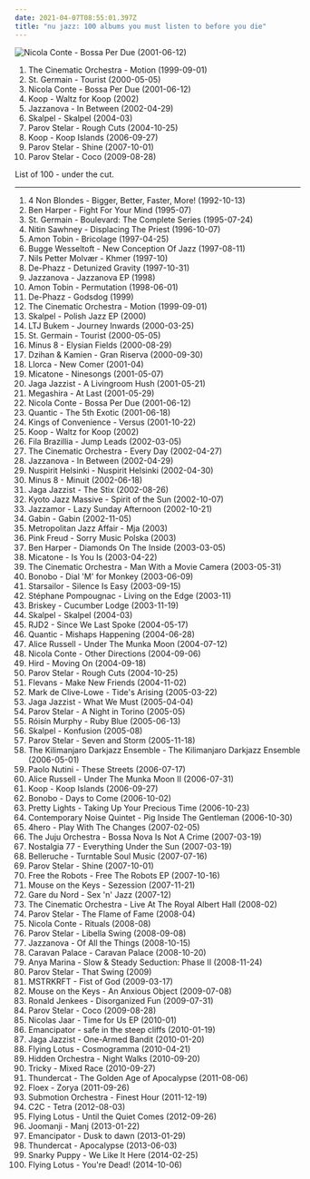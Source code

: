 ```yaml
---
date: 2021-04-07T08:55:01.397Z
title: "nu jazz: 100 albums you must listen to before you die"
---
```

![Nicola Conte - Bossa Per Due (2001-06-12)](http://coverartarchive.org/release/96fe63e2-7ded-4b69-a79d-b7ff407dcd69/17622833440-500.jpg "Nicola Conte - Bossa Per Due (2001-06-12)")
<ol class="albums">
<li data-cover="http://coverartarchive.org/release/a93421ab-50ba-3511-b0c4-1c2f1888cbd6/23414863063-500.jpg" data-tags="jazz, ninja tune, downtempo" role="button">The Cinematic Orchestra - Motion (1999-09-01)</li>
<li data-cover="http://coverartarchive.org/release/e3000089-a5ec-4d2a-b749-1fbbe7c9a134/1285984528-500.jpg" data-tags="acid jazz, electronic" role="button">St. Germain - Tourist (2000-05-05)</li>
<li data-cover="http://coverartarchive.org/release/96fe63e2-7ded-4b69-a79d-b7ff407dcd69/17622833440-500.jpg" data-tags="jazz, nu jazz, bossa nova" role="button">Nicola Conte - Bossa Per Due (2001-06-12)</li>
<li data-cover="http://coverartarchive.org/release/55a3ba25-f854-3e65-bb2b-81fe43664fe9/8049313366-500.jpg" data-tags="jazz, nu jazz, electronic" role="button">Koop - Waltz for Koop (2002)</li>
<li data-cover="http://coverartarchive.org/release/7840a710-b354-3856-8e98-d1afda2991c7/12013536001-500.jpg" data-tags="nu jazz" role="button">Jazzanova - In Between (2002-04-29)</li>
<li data-cover="http://coverartarchive.org/release/456b5bed-4c96-4903-a0bb-1f25d9560b0b/10339586003-500.jpg" data-tags="ninja tune, acid jazz, jazz, nu jazz" role="button">Skalpel - Skalpel (2004-03)</li>
<li data-cover="http://coverartarchive.org/release/79ab0d1e-e46e-4aa0-abba-cc5f8d8368c7/25052882503-500.jpg" data-tags="nu jazz, downtempo, electronic" role="button">Parov Stelar - Rough Cuts (2004-10-25)</li>
<li data-cover="http://coverartarchive.org/release/e0fb27e8-5657-39a5-b416-9db725a8a759/4282962071-500.jpg" data-tags="nu jazz, jazz" role="button">Koop - Koop Islands (2006-09-27)</li>
<li data-cover="http://coverartarchive.org/release/a0e60d5c-7657-3fc2-be70-f97955df102a/4058372528-500.jpg" data-tags="electronic, downtempo, nu jazz" role="button">Parov Stelar - Shine (2007-10-01)</li>
<li data-cover="http://coverartarchive.org/release/ccdc4bce-779b-4df0-8419-b69cc9a19ba7/8663323607-500.jpg" data-tags="nu jazz, electronic" role="button">Parov Stelar - Coco (2009-08-28)</li>
</ol>
List of 100 - under the cut.
<!-- more -->

_________________

<ol class="albums">
<li data-cover="http://coverartarchive.org/release/802a9b0f-76f1-48b1-a386-453aa6760950/8528725183-500.jpg" data-tags="alternative rock, female vocalists, 90s, rock" role="button">
4 Non Blondes - Bigger, Better, Faster, More! (1992-10-13)
</li>
<li data-cover="http://coverartarchive.org/release/ce04d4ed-9cda-4d1d-8304-33f143db0b6a/6375099104-500.jpg" data-tags="blues, rock, acoustic" role="button">
Ben Harper - Fight For Your Mind (1995-07)
</li>
<li data-cover="http://coverartarchive.org/release/33b2e131-be8a-35a5-905e-c2624f5978a7/24745907946-500.jpg" data-tags="jazz, lounge, electronic" role="button">
St. Germain - Boulevard: The Complete Series (1995-07-24)
</li>
<li data-cover="http://coverartarchive.org/release/91286515-dfce-4fda-bc78-257b8cffb257/24437917725-500.jpg" data-tags="chillout, nu jazz, electronica, trip hop" role="button">
Nitin Sawhney - Displacing The Priest (1996-10-07)
</li>
<li data-cover="http://coverartarchive.org/release/a40f6fe9-aa33-45e6-a488-f49b50294c58/28455858121-500.jpg" data-tags="electronic" role="button">
Amon Tobin - Bricolage (1997-04-25)
</li>
<li data-cover="http://coverartarchive.org/release/fa4be18f-a0d5-4c25-8c23-55bf159cdf0e/28640809262-500.jpg" data-tags="nu jazz, electronic lounge jazz" role="button">
Bugge Wesseltoft - New Conception Of Jazz (1997-08-11)
</li>
<li data-cover="http://coverartarchive.org/release/709f090c-6659-46af-a9ec-dbcd9ca4058c/19255822547-500.jpg" data-tags="jazz, trumpet" role="button">
Nils Petter Molvær - Khmer (1997-10)
</li>
<li data-cover="http://coverartarchive.org/release/c2b97395-ec23-4abd-afa8-08d69ae46b55/6236461753-500.jpg" data-tags="acid jazz, lounge, chillout, downtempo" role="button">
De-Phazz - Detunized Gravity (1997-10-31)
</li>
<li data-cover="http://coverartarchive.org/release/d45b934f-1c9e-4d38-bf35-abf0b5329be0/7639358018-500.jpg" data-tags="acid jazz, nu jazz, jazzrock" role="button">
Jazzanova - Jazzanova EP (1998)
</li>
<li data-cover="http://coverartarchive.org/release/dce876a0-9d4f-4dbe-9426-f2f7b23927cb/9517798134-500.jpg" data-tags="electronic, ninja tune" role="button">
Amon Tobin - Permutation (1998-06-01)
</li>
<li data-cover="http://coverartarchive.org/release/602d13e3-bbff-32cf-afda-14efd353ba45/8125992983-500.jpg" data-tags="lounge, downtempo" role="button">
De-Phazz - Godsdog (1999)
</li>
<li data-cover="http://coverartarchive.org/release/a93421ab-50ba-3511-b0c4-1c2f1888cbd6/23414863063-500.jpg" data-tags="jazz, ninja tune, downtempo" role="button">
The Cinematic Orchestra - Motion (1999-09-01)
</li>
<li data-cover="http://coverartarchive.org/release/0c768c20-bae4-4d09-af05-b6294d43a588/6350019743-500.jpg" data-tags="jazz, polish jazz, alternative, ninja tune" role="button">
Skalpel - Polish Jazz EP (2000)
</li>
<li data-cover="http://coverartarchive.org/release/9f06bab4-9d6a-4e6b-a9ef-d40d4f708602/3516537096-500.jpg" data-tags="downtempo, drum and bass, dnb, drum n bass, drum'n'bass" role="button">
LTJ Bukem - Journey Inwards (2000-03-25)
</li>
<li data-cover="http://coverartarchive.org/release/e3000089-a5ec-4d2a-b749-1fbbe7c9a134/1285984528-500.jpg" data-tags="acid jazz, electronic" role="button">
St. Germain - Tourist (2000-05-05)
</li>
<li data-cover="https://img.discogs.com/WgVD-LJvYcOoDE1EDQhNmNyf40s=/fit-in/600x591/filters:strip_icc():format(jpeg):mode_rgb():quality(90)/discogs-images/R-36181-1250629029.jpeg.jpg" data-tags="my lounge room, uutta jazzia, my-love, alternative lounge, groove lounge, electronic lounge jazz, lounge electronic, chillounge1, lounge, smooth lounge, chillout downtempo, electrocool, jazz-trip, lounge chill, lounge-tech, smoothly sexy sounding, lounge uptempo, tropcool, chill chill, lounge at home tres, chillair, epic lounge, sexy sounding, acid lounge, serve chilled, downtempo influences, city lounge, acoustic groove, genre: downtempo, electropcool, awesome downtempo, genre:downtempo, jazzy flavoured, lounge downtempo, jazzy vibes, lounge at home two, sweet downtempo" role="button">
Minus 8 - Elysian Fields (2000-08-29)
</li>
<li data-cover="http://coverartarchive.org/release/02b53001-faea-4784-93be-3d3795376d94/4512744721-500.jpg" data-tags="downtempo, lounge" role="button">
Dzihan & Kamien - Gran Riserva (2000-09-30)
</li>
<li data-cover="https://img.discogs.com/ap3TtTge2vW196L8s07BTzq1Z5Q=/fit-in/600x599/filters:strip_icc():format(jpeg):mode_rgb():quality(90)/discogs-images/R-14005338-1603823275-8934.jpeg.jpg" data-tags="electronic, nu-jazz" role="button">
Llorca - New Comer (2001-04)
</li>
<li data-cover="http://coverartarchive.org/release/359b8732-e707-4a46-8c38-d657ea4a02ea/1870660655-500.jpg" data-tags="my lounge room, smoothly sexy sounding, electronic lounge jazz, lounge electronic, uutta jazzia, acid lounge, my-love, jazz-trip, alternative lounge, lounge-tech, groove lounge, lounge uptempo, tropcool, lounge at home tres, smooth lounge, serve chilled, jazzy flavoured, city lounge, acoustic groove, lounge chill, chill chill, jazzy vibes, chillair, epic lounge, sexy sounding, jazzy female vocal, vocal-lounge, electrocool, lounge downtempo, electropcool, chillounge1, vocal downtempo, chillout downtempo, genre: downtempo, sweet downtempo, ouahhhhh, lounge vibe, 1st vine, awesome downtempo, genre:downtempo, 1st vine acid, acid jazz vibe, chilllounge1, nu jazz vibe, nu-jazz vibe, nujazz vibe, uuta jazzia, uutta jazziz" role="button">
Micatone - Ninesongs (2001-05-07)
</li>
<li data-cover="https://img.discogs.com/qlcVMDPo5gbdpvMIUH1pG8udVKw=/fit-in/500x500/filters:strip_icc():format(jpeg):mode_rgb():quality(90)/discogs-images/R-109437-1279028187.jpeg.jpg" data-tags="jazz, ninja tune" role="button">
Jaga Jazzist - A Livingroom Hush (2001-05-21)
</li>
<li data-cover="http://coverartarchive.org/release/6b42cba4-9f16-4860-9398-5ee6b5dc0457/6977239022-500.jpg" data-tags="nu jazz, acid jazz, lounge, nu-jazz" role="button">
Megashira - At Last (2001-05-29)
</li>
<li data-cover="http://coverartarchive.org/release/96fe63e2-7ded-4b69-a79d-b7ff407dcd69/17622833440-500.jpg" data-tags="jazz, nu jazz, bossa nova" role="button">
Nicola Conte - Bossa Per Due (2001-06-12)
</li>
<li data-cover="http://coverartarchive.org/release/5cbf9bb5-6b4d-4b4e-843e-0db79f8f3a58/4396377486-500.jpg" data-tags="downtempo" role="button">
Quantic - The 5th Exotic (2001-06-18)
</li>
<li data-cover="http://coverartarchive.org/release/34d72fb7-f20c-4caa-98aa-178249a8dc95/3038759182-500.jpg" data-tags="indie pop" role="button">
Kings of Convenience - Versus (2001-10-22)
</li>
<li data-cover="http://coverartarchive.org/release/55a3ba25-f854-3e65-bb2b-81fe43664fe9/8049313366-500.jpg" data-tags="jazz, nu jazz, electronic" role="button">
Koop - Waltz for Koop (2002)
</li>
<li data-cover="https://img.discogs.com/7Vkg4dy5FHC4qgTp4bvmqo5boIM=/fit-in/595x591/filters:strip_icc():format(jpeg):mode_rgb():quality(90)/discogs-images/R-32618-1209330266.jpeg.jpg" data-tags="nu jazz, chillout, electronic, electronica, trip-hop, jazz, chill, british, ambient, downtempo, lo-fi, 00s, ambient techno" role="button">
Fila Brazillia - Jump Leads (2002-03-05)
</li>
<li data-cover="http://coverartarchive.org/release/bb4d834e-c21a-4288-bbee-d9b86c6c3f8b/3772697596-500.jpg" data-tags="downtempo, jazz" role="button">
The Cinematic Orchestra - Every Day (2002-04-27)
</li>
<li data-cover="http://coverartarchive.org/release/7840a710-b354-3856-8e98-d1afda2991c7/12013536001-500.jpg" data-tags="nu jazz" role="button">
Jazzanova - In Between (2002-04-29)
</li>
<li data-cover="https://img.discogs.com/oB0kkbHejswg9n5RxYYpK9nL-KM=/fit-in/600x600/filters:strip_icc():format(jpeg):mode_rgb():quality(90)/discogs-images/R-55197-1155240715.jpeg.jpg" data-tags="my-love, uutta jazzia, smooth lounge, chillout downtempo, jazz-trip, alternative lounge, lounge chill, lounge-tech, smoothly sexy sounding, lounge electronic, my lounge room, sweet downtempo, tropcool, chill chill, lounge at home tres, chillair, jazzy flavoured, downtempo influences, acoustic groove, groove lounge, electronic lounge jazz, lounge uptempo, chillounge1, awesome downtempo, epic lounge, sexy sounding, acid lounge, serve chilled, city lounge, lounge downtempo, jazzy vibes, lounge at home two, genre: downtempo, ouahhhhh, 1st vine, genre:downtempo, uuta jazzia, uutta jazziz, downtempo groove, jazzy female vocal" role="button">
Nuspirit Helsinki - Nuspirit Helsinki (2002-04-30)
</li>
<li data-cover="http://coverartarchive.org/release/bdb52d96-167e-4b6a-ac9c-21b8a9e7a74c/4393837188-500.jpg" data-tags="nu-jazz, my lounge room, lounge, lounge electronic, chillounge1, uutta jazzia, my-love, alternative lounge, smooth lounge, jazz-trip, lounge chill, lounge-tech, smoothly sexy sounding, groove lounge, electronic lounge jazz, tropcool, chill chill, lounge at home tres, chillair, epic lounge, electrocool, lounge uptempo, sexy sounding" role="button">
Minus 8 - Minuit (2002-06-18)
</li>
<li data-cover="https://img.discogs.com/WGLaVhpPvFyPcDfnniUoLpha67o=/fit-in/600x600/filters:strip_icc():format(jpeg):mode_rgb():quality(90)/discogs-images/R-859906-1166292358.jpeg.jpg" data-tags="jazz" role="button">
Jaga Jazzist - The Stix (2002-08-26)
</li>
<li data-cover="https://via.placeholder.com/450" data-tags="my-love, jazz-trip, lounge-tech, smoothly sexy sounding, tropcool, chill chill, chillair, uutta jazzia, smooth lounge, city lounge, alternative lounge, electronic lounge jazz, lounge electronic, lounge uptempo, my lounge room, chillounge1, lounge at home tres, epic lounge, sexy sounding, acid lounge, serve chilled, chillout downtempo, lounge chill, groove lounge, uutta jazziz, jazzy flavoured, downtempo influences, acoustic groove, lounge downtempo, sweet downtempo, ouahhhhh, jazzy vibes, lounge at home two, uuta jazzia, genre: downtempo, 1st vine, genre:downtempo, awesome downtempo, chilllounge1, served chilled, 1st vine acid, nu jazz vibe, nu-jazz vibe, nujazz vibe" role="button">
Kyoto Jazz Massive - Spirit of the Sun (2002-10-07)
</li>
<li data-cover="https://via.placeholder.com/450" data-tags="chillout, lounge, jazz" role="button">
Jazzamor - Lazy Sunday Afternoon (2002-10-21)
</li>
<li data-cover="http://coverartarchive.org/release/9f2d7299-3c26-38a2-8d81-95ca297ef0a1/8250295476-500.jpg" data-tags="jazz, lounge" role="button">
Gabin - Gabin (2002-11-05)
</li>
<li data-cover="https://via.placeholder.com/450" data-tags="my-love, uutta jazzia, jazz-trip, electronic lounge jazz, my lounge room, lounge at home tres, acid jazz, lounge-tech, smoothly sexy sounding, tropcool" role="button">
Metropolitan Jazz Affair - Mja (2003)
</li>
<li data-cover="http://coverartarchive.org/release/338e8323-13e8-46bd-875f-f669521cadf0/8432951415-500.jpg" data-tags="jazz, nu jazz, jazz fusion" role="button">
Pink Freud - Sorry Music Polska (2003)
</li>
<li data-cover="http://coverartarchive.org/release/5e500047-978a-44d4-84ef-f714be4235ec/16071252194-500.jpg" data-tags="rock, soul, blues, ben harper" role="button">
Ben Harper - Diamonds On The Inside (2003-03-05)
</li>
<li data-cover="http://coverartarchive.org/release/48ba88ba-8788-304c-9db3-2d9da94dd263/26079700202-500.jpg" data-tags="my lounge room, smoothly sexy sounding, uutta jazzia, my-love, alternative lounge, lounge-tech, electronic lounge jazz, lounge electronic, tropcool, lounge at home tres, jazz-trip, lounge chill, groove lounge, lounge uptempo, chillounge1, chill chill, chillair, epic lounge, acid lounge, smooth lounge, serve chilled, city lounge, acoustic groove, lounge downtempo, jazzy vibes, sexy sounding, jazzy female vocal, jazzy flavoured, vocal-lounge, chillout downtempo, electrocool, genre: downtempo, electropcool, awesome downtempo, genre:downtempo" role="button">
Micatone - Is You Is (2003-04-22)
</li>
<li data-cover="http://coverartarchive.org/release/95f6463e-98a6-3350-87ef-1c72ede3ef7a/3772653936-500.jpg" data-tags="jazz" role="button">
The Cinematic Orchestra - Man With a Movie Camera (2003-05-31)
</li>
<li data-cover="http://coverartarchive.org/release/1cabe5e4-bdef-44b6-9977-934ed3c778a2/21974193733-500.jpg" data-tags="downtempo" role="button">
Bonobo - Dial 'M' for Monkey (2003-06-09)
</li>
<li data-cover="https://img.discogs.com/jrWVzobDRoF5M8iFRO0_ha-z8PQ=/fit-in/600x592/filters:strip_icc():format(jpeg):mode_rgb():quality(90)/discogs-images/R-434193-1482085620-7376.jpeg.jpg" data-tags="britpop, indie rock" role="button">
Starsailor - Silence Is Easy (2003-09-15)
</li>
<li data-cover="http://coverartarchive.org/release/f900b03a-0708-4a41-8430-a658853f4fa5/1376434220-500.jpg" data-tags="chillout" role="button">
Stéphane Pompougnac - Living on the Edge (2003-11)
</li>
<li data-cover="https://via.placeholder.com/450" data-tags="my-love, lounge-tech, smoothly sexy sounding, electronic lounge jazz, my lounge room, uutta jazzia, acid lounge, smooth lounge, serve chilled, city lounge, alternative lounge, groove lounge, lounge electronic, lounge uptempo, tropcool, chillounge1, chill chill, lounge at home tres, chillair, epic lounge, sexy sounding, acoustic groove, jazz-trip, lounge chill, jazzy flavoured, lounge downtempo, jazzy vibes" role="button">
Briskey - Cucumber Lodge (2003-11-19)
</li>
<li data-cover="http://coverartarchive.org/release/456b5bed-4c96-4903-a0bb-1f25d9560b0b/10339586003-500.jpg" data-tags="ninja tune, acid jazz, jazz, nu jazz" role="button">
Skalpel - Skalpel (2004-03)
</li>
<li data-cover="http://coverartarchive.org/release/8849ef4e-2c34-3323-90e0-fbece131181e/4377182327-500.jpg" data-tags="hip-hop, instrumental hip-hop" role="button">
RJD2 - Since We Last Spoke (2004-05-17)
</li>
<li data-cover="http://coverartarchive.org/release/b8265b7b-6fec-4566-94c0-062fcfecccdd/4396353204-500.jpg" data-tags="chillout, downtempo" role="button">
Quantic - Mishaps Happening (2004-06-28)
</li>
<li data-cover="http://coverartarchive.org/release/0114654b-16af-417a-8f99-5c8e492983ca/3773194037-500.jpg" data-tags="nu jazz, soul, tru thoughts" role="button">
Alice Russell - Under The Munka Moon (2004-07-12)
</li>
<li data-cover="http://coverartarchive.org/release/07a7bc50-ad40-4ac8-b328-846c9e62f616/2029917579-500.jpg" data-tags="nu jazz, jazz, bossa nova" role="button">
Nicola Conte - Other Directions (2004-09-06)
</li>
<li data-cover="http://coverartarchive.org/release/7f4fa5cc-3b0d-42a0-b148-acf68726af31/28145540398-500.jpg" data-tags="lounge" role="button">
Hird - Moving On (2004-09-18)
</li>
<li data-cover="http://coverartarchive.org/release/79ab0d1e-e46e-4aa0-abba-cc5f8d8368c7/25052882503-500.jpg" data-tags="nu jazz, downtempo, electronic" role="button">
Parov Stelar - Rough Cuts (2004-10-25)
</li>
<li data-cover="http://coverartarchive.org/release/690414a7-7807-40d7-861f-2a2ea6c993c1/4225155790-500.jpg" data-tags="downtempo, acid jazz, jazzy stuff" role="button">
Flevans - Make New Friends (2004-11-02)
</li>
<li data-cover="https://via.placeholder.com/450" data-tags="nu jazz, broken beat" role="button">
Mark de Clive-Lowe - Tide's Arising (2005-03-22)
</li>
<li data-cover="https://img.discogs.com/-YyqUn8QvswZvDVFekN-UgZRsuk=/fit-in/600x524/filters:strip_icc():format(jpeg):mode_rgb():quality(90)/discogs-images/R-432799-1533497663-5552.jpeg.jpg" data-tags="jazz, post-rock" role="button">
Jaga Jazzist - What We Must (2005-04-04)
</li>
<li data-cover="http://coverartarchive.org/release/97eda073-055a-4dda-afda-b0e64c772dcd/3675151522-500.jpg" data-tags="nu jazz, lounge" role="button">
Parov Stelar - A Night in Torino (2005-05)
</li>
<li data-cover="http://coverartarchive.org/release/e15f6dce-4764-455e-a055-2845c21c3eee/8899000027-500.jpg" data-tags="future jazz, electronic, female vocalists" role="button">
Róisín Murphy - Ruby Blue (2005-06-13)
</li>
<li data-cover="https://img.discogs.com/0koGQHpHXK3GrLy-ab4nQT3srko=/fit-in/600x600/filters:strip_icc():format(jpeg):mode_rgb():quality(90)/discogs-images/R-531295-1340120285-1904.jpeg.jpg" data-tags="jazz, nu-jazz" role="button">
Skalpel - Konfusion (2005-08)
</li>
<li data-cover="http://coverartarchive.org/release/268776f6-7a42-4977-9580-50bf71891d2c/4395546858-500.jpg" data-tags="lounge, downtempo" role="button">
Parov Stelar - Seven and Storm (2005-11-18)
</li>
<li data-cover="http://coverartarchive.org/release/648f3fd2-e05c-4315-86cc-091006d56b77/17747343629-500.jpg" data-tags="dark jazz" role="button">
The Kilimanjaro Darkjazz Ensemble - The Kilimanjaro Darkjazz Ensemble (2006-05-01)
</li>
<li data-cover="http://coverartarchive.org/release/0f6aee88-6d56-34d2-a628-eead929a45e3/6358999364-500.jpg" data-tags="pop, singer-songwriter, indie" role="button">
Paolo Nutini - These Streets (2006-07-17)
</li>
<li data-cover="http://coverartarchive.org/release/5fb92a0a-efa5-4b86-b96d-6c82c1ef6fcc/21411262657-500.jpg" data-tags="jazz, nu jazz, soul" role="button">
Alice Russell - Under The Munka Moon II (2006-07-31)
</li>
<li data-cover="http://coverartarchive.org/release/e0fb27e8-5657-39a5-b416-9db725a8a759/4282962071-500.jpg" data-tags="nu jazz, jazz" role="button">
Koop - Koop Islands (2006-09-27)
</li>
<li data-cover="http://coverartarchive.org/release/6e99b4b6-42ca-4187-8249-68edaed60fe5/10340005308-500.jpg" data-tags="electronic, downtempo, trip-hop, chillout" role="button">
Bonobo - Days to Come (2006-10-02)
</li>
<li data-cover="http://coverartarchive.org/release/d7548fbc-8cac-41e9-a59c-d286696ace9e/2402661758-500.jpg" data-tags="usa underground" role="button">
Pretty Lights - Taking Up Your Precious Time (2006-10-23)
</li>
<li data-cover="http://coverartarchive.org/release/c9c35e2b-f335-441a-804f-3c25093c48b5/6329876006-500.jpg" data-tags="jazz" role="button">
Contemporary Noise Quintet - Pig Inside The Gentleman (2006-10-30)
</li>
<li data-cover="https://img.discogs.com/ESH95y9DycaT4SOOXXLezrWm8Lw=/fit-in/350x350/filters:strip_icc():format(jpeg):mode_rgb():quality(90)/discogs-images/R-5927152-1406535632-6416.jpeg.jpg" data-tags="uutta jazzia, acid lounge, city lounge, jazz-trip, alternative lounge, lounge chill, electronic lounge jazz, lounge electronic, lounge uptempo, chillounge1, chill chill, jazzy vibes, lounge at home tres, chillair, epic lounge, jazzy flavoured, my-love, acoustic groove, lounge downtempo, lounge-tech, groove lounge, ouahhhhh, lounge vibe, lounge at home two, 1st vine, 1st vine acid, chilllounge1, nu jazz vibe, nu-jazz vibe, nujazz vibe, uuta jazzia, uutta jazziz, serve chilled, tropcool, acid jazz vibe, nu jazz, chillout downtempo, my lounge room, awesome downtempo" role="button">
4hero - Play With The Changes (2007-02-05)
</li>
<li data-cover="http://coverartarchive.org/release/08f3b38f-f4f1-4cbd-903e-50996043b667/1689582436-500.jpg" data-tags="bossa nova" role="button">
The Juju Orchestra - Bossa Nova Is Not A Crime (2007-03-19)
</li>
<li data-cover="https://img.discogs.com/1u5cg-1Wd65aHJfWZfaMTZNNpDM=/fit-in/600x519/filters:strip_icc():format(jpeg):mode_rgb():quality(90)/discogs-images/R-950281-1456038327-8586.jpeg.jpg" data-tags="nu jazz, downtempo, nostalgia 77, jazz, nu-jazz" role="button">
Nostalgia 77 - Everything Under the Sun (2007-03-19)
</li>
<li data-cover="http://coverartarchive.org/release/bdefb24a-2905-4abc-b9f7-d6f6d5e92091/3395759739-500.jpg" data-tags="belleruche, soul" role="button">
Belleruche - Turntable Soul Music (2007-07-16)
</li>
<li data-cover="http://coverartarchive.org/release/a0e60d5c-7657-3fc2-be70-f97955df102a/4058372528-500.jpg" data-tags="electronic, downtempo, nu jazz" role="button">
Parov Stelar - Shine (2007-10-01)
</li>
<li data-cover="http://coverartarchive.org/release/17db2a43-5d90-45d6-afcf-729248ff40c0/4399091778-500.jpg" data-tags="nu jazz, acid jazz, trip hop" role="button">
Free the Robots - Free The Robots EP (2007-10-16)
</li>
<li data-cover="http://coverartarchive.org/release/a61e5733-d1a1-4f61-a01a-e3e8853f2d71/13666594191-500.jpg" data-tags="nu jazz, jazz, robertitus global, intrumental ram, instrumental ram, jazz favorites ram" role="button">
Mouse on the Keys - Sezession (2007-11-21)
</li>
<li data-cover="https://via.placeholder.com/450" data-tags="nu jazz, jazz" role="button">
Gare du Nord - Sex 'n' Jazz (2007-12)
</li>
<li data-cover="http://coverartarchive.org/release/a1166738-67ff-4703-ac07-dab86acf0091/8130862809-500.jpg" data-tags="chillout, downtempo, contemporary jazz, future jazz" role="button">
The Cinematic Orchestra - Live At The Royal Albert Hall (2008-02)
</li>
<li data-cover="http://coverartarchive.org/release/7d4ea5ee-025d-4827-9c45-acb91a9c6123/10676566608-500.jpg" data-tags="nu jazz, electro, house, broken beat, nujazz, electrojazz, big beat, labels - etage noir recordings, p stelar" role="button">
Parov Stelar - The Flame of Fame (2008-04)
</li>
<li data-cover="http://coverartarchive.org/release/71bed21f-6bf6-4ddb-8697-7f5ef0aac95b/16173300753-500.jpg" data-tags="jazz" role="button">
Nicola Conte - Rituals (2008-08)
</li>
<li data-cover="http://coverartarchive.org/release/d7c03296-13a0-4cc3-9779-0cac4ce67465/10676558534-500.jpg" data-tags="nu jazz" role="button">
Parov Stelar - Libella Swing (2008-09-08)
</li>
<li data-cover="https://img.discogs.com/8gn_RZcHQ6QInGCdLBWNjpgxDSk=/fit-in/600x600/filters:strip_icc():format(jpeg):mode_rgb():quality(90)/discogs-images/R-1517071-1471744189-8725.jpeg.jpg" data-tags="soul" role="button">
Jazzanova - Of All the Things (2008-10-15)
</li>
<li data-cover="http://coverartarchive.org/release/b6c0feb9-0ab2-4251-95ea-031beb543bd5/3273909214-500.jpg" data-tags="electro-swing" role="button">
Caravan Palace - Caravan Palace (2008-10-20)
</li>
<li data-cover="https://img.discogs.com/1yUYXbMd-1P7YRiS710HOsetOTw=/fit-in/600x567/filters:strip_icc():format(jpeg):mode_rgb():quality(90)/discogs-images/R-2159048-1267195191.jpeg.jpg" data-tags="nu jazz, chillout, electropop, indie, jazz, pop, chill, rock, instrumental, alternative, alternative rock, folk, indie pop, indie rock, female vocalists, downtempo, dub, singer-songwriter, acoustic, fusion, world, post-punk, soft rock, funk, jazz-funk, blues, house, indietronica, lounge, drum and bass, dream pop, american, funky, mellow, nu-jazz, smooth, folktronica, rnb, groovy, female vocalist, rhythm and blues, greys anatomy, neo soul, neo-soul, jazzy hip hop, nu-bluz, nu-bluz funky grooves in the e-lounge, electronic-folk, bay area best, groovelife advocate" role="button">
Anya Marina - Slow & Steady Seduction: Phase II (2008-11-24)
</li>
<li data-cover="http://coverartarchive.org/release/388edb27-1184-491c-9959-156d05eea272/954857367-500.jpg" data-tags="lounge, electro-swing, electronic" role="button">
Parov Stelar - That Swing (2009)
</li>
<li data-cover="https://img.discogs.com/-DRPp_LWq8HBapQbL1grC57diKs=/fit-in/320x319/filters:strip_icc():format(jpeg):mode_rgb():quality(90)/discogs-images/R-1709934-1238425451.jpeg.jpg" data-tags="electronic" role="button">
MSTRKRFT - Fist of God (2009-03-17)
</li>
<li data-cover="http://coverartarchive.org/release/2834da38-0288-4f94-91e4-8250ebc62da6/12393843588-500.jpg" data-tags="jazz" role="button">
Mouse on the Keys - An Anxious Object (2009-07-08)
</li>
<li data-cover="http://coverartarchive.org/release/d8b3d27e-0550-4d2a-8841-003b6f18ff73/4759349579-500.jpg" data-tags="electronic" role="button">
Ronald Jenkees - Disorganized Fun (2009-07-31)
</li>
<li data-cover="http://coverartarchive.org/release/ccdc4bce-779b-4df0-8419-b69cc9a19ba7/8663323607-500.jpg" data-tags="nu jazz, electronic" role="button">
Parov Stelar - Coco (2009-08-28)
</li>
<li data-cover="https://img.discogs.com/TIqxnoTpA7z5LauoG5w4AhA-pJs=/fit-in/200x200/filters:strip_icc():format(jpeg):mode_rgb():quality(90)/discogs-images/R-1298485-1247495388.jpeg.jpg" data-tags="electro-techno" role="button">
Nicolas Jaar - Time for Us EP (2010-01)
</li>
<li data-cover="http://coverartarchive.org/release/47f2833f-f125-4a8c-8a10-a3fddf16c2b8/1772748552-500.jpg" data-tags="downtempo" role="button">
Emancipator - safe in the steep cliffs (2010-01-19)
</li>
<li data-cover="http://coverartarchive.org/release/f8276d8f-336c-4e9b-9eea-b25f47cfde14/9348674402-500.jpg" data-tags="nu jazz, jazz, ninja tune" role="button">
Jaga Jazzist - One-Armed Bandit (2010-01-20)
</li>
<li data-cover="http://coverartarchive.org/release/7369257e-2346-4fe6-8810-c92c409d6671/2454875002-500.jpg" data-tags="idm" role="button">
Flying Lotus - Cosmogramma (2010-04-21)
</li>
<li data-cover="http://coverartarchive.org/release/5957ee49-5bc2-4c08-838a-18dc4a18f6bb/2331103681-500.jpg" data-tags="downtempo, nu-jazz" role="button">
Hidden Orchestra - Night Walks (2010-09-20)
</li>
<li data-cover="http://coverartarchive.org/release/d1ec75b9-3d5e-4895-be05-fb66eb80c520/24533839392-500.jpg" data-tags="trip-hop" role="button">
Tricky - Mixed Race (2010-09-27)
</li>
<li data-cover="http://coverartarchive.org/release/6a70ed63-1d53-4fe2-b048-9fb8980d9c23/25579607271-500.jpg" data-tags="electronic, jazz, soul, funk, jazz fusion, brainfeeder" role="button">
Thundercat - The Golden Age of Apocalypse (2011-08-06)
</li>
<li data-cover="http://coverartarchive.org/release/884e1ff1-6068-4eb8-954a-bc7c41f67a50/916320146-500.jpg" data-tags="electronic" role="button">
Floex - Zorya (2011-09-26)
</li>
<li data-cover="http://coverartarchive.org/release/e31aa572-132d-434a-8add-73f1829b3d27/3262365045-500.jpg" data-tags="nu jazz, nu-jazz" role="button">
Submotion Orchestra - Finest Hour (2011-12-19)
</li>
<li data-cover="http://coverartarchive.org/release/8befc8d5-2418-459a-9001-85afb05a0aad/1913101833-500.jpg" data-tags="electro" role="button">
C2C - Tetra (2012-08-03)
</li>
<li data-cover="http://coverartarchive.org/release/8cbe1bb0-2b90-4259-b7fe-c9d3a2b06552/2232941377-500.jpg" data-tags="idm, electronic" role="button">
Flying Lotus - Until the Quiet Comes (2012-09-26)
</li>
<li data-cover="http://coverartarchive.org/release/d3d975db-2eb8-4f4d-b465-ac915a9b4f79/9114957897-500.jpg" data-tags="nu jazz, chillout, broken beat, neo soul" role="button">
Joomanji - Manj (2013-01-22)
</li>
<li data-cover="http://coverartarchive.org/release/27a457a5-64ac-4beb-9d8e-a331ebfe065f/3195652743-500.jpg" data-tags="downtempo" role="button">
Emancipator - Dusk to dawn (2013-01-29)
</li>
<li data-cover="http://coverartarchive.org/release/b7e59944-880b-471a-af13-85ce7107cfbb/4398354897-500.jpg" data-tags="electronic, brainfeeder" role="button">
Thundercat - Apocalypse (2013-06-03)
</li>
<li data-cover="http://coverartarchive.org/release/4d284c99-9d7a-4c79-bf16-ceffd78c32b4/6732933359-500.jpg" data-tags="jazz fusion" role="button">
Snarky Puppy - We Like It Here (2014-02-25)
</li>
<li data-cover="http://coverartarchive.org/release/ea487c24-0087-4194-ad62-c06ae1ab9118/8533340430-500.jpg" data-tags="electronic" role="button">
Flying Lotus - You're Dead! (2014-10-06)
</li>
</ol>